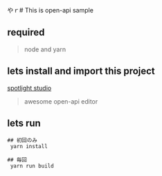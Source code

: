 やｒ# This is open-api sample


## required

> node and yarn

## lets install and import this project

[spotlight studio](https://stoplight.io/studio/)

> awesome open-api editor

## lets run

```
## 初回のみ
 yarn install

## 毎回
 yarn run build
 ```
